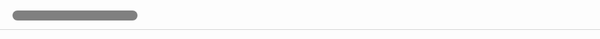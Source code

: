 <html>
<head>
<style> 
body{
    margin:0;
    padding:0;
}
.mainbody {
    position:fixed;
    height: 100vh;
    width:100vw;
    z-index:1;
}
.newwindow {
  width:250px;
  height:100%;  
  background: white;
  transition: all 1.5s ;
  position:fixed;
  left:250px;
  box-shadow: 0px 6px 4px 6px lightgrey;
  visibility:hidden;
  overflow:hidden;
  z-index:5;
  top:300px;
}
header {
    height: 50px;
    width:100%;
    z-index:2;
    border-bottom:1px solid lightgrey;
    position:fixed;
    top:0;
}
.main {
    display:flex;
    position:relative;
    top:50px;
}
.details {
    height:100vh;
    width:340px;
    border-right: 1px solid lightgrey;
    z-index:4;
}
.overlay {
    height:100%;
    width: 0px;
    position:fixed;
    top:51px;
    left:340px;
    border-right:1px solid lightgrey;
    z-index:3;
    overflow:hidden;
    transition: .3s;
    background:white;
    padding-top:50px;
}
.titleskeleton {
    height:16px;
    background:grey;
    width: 200px;
    border-radius: 10px;
    margin:20px;
}
.dataskeleton {
    height:12px;
    background:lightgrey;
    width: 300px;
    border-radius: 10px;
    margin:20px;
}
.table {
    width:100%;
    padding-left:32px;
}
.tableskeleton {
    height:12px;
    background:#F2F2F2;
    width: 90%;
    border-radius: 10px;
    margin:20px;
}
.fakeinput {
    height:40px;
    background:white;
    border:1px solid lightgrey;
    width: 300px;
    border-radius: 4px;
    margin:20px;
}
.new {
    width:120px;
    height:40px;
    background:transparent;
    color:blue;
    font-weight:bold;
    text-transform:uppercase;
    border:none;
    border-radius:4px;
    overflow:hidden;
}
</style>
</head>
<body>
<div class="mainbody">
<header>
    <div class="titleskeleton"></div>
</div>
<div class="newwindow" id="chartdiv">
    <div class="main">
        <div class="details">
            <button class="new" onClick = "overLay()">New Version</button>
            <div class="titleskeleton"></div>
            <div class="dataskeleton"></div>
            <div class="dataskeleton"></div>
            <div class="dataskeleton"></div>
            <div class="dataskeleton"></div>
            <div class="dataskeleton"></div>
            <div class="dataskeleton"></div>
        </div>
        <div class="table">
            <div class="tableskeleton"></div>
            <div class="tableskeleton"></div>
            <div class="tableskeleton"></div>
            <div class="tableskeleton"></div>
            <div class="tableskeleton"></div>
            <div class="tableskeleton"></div>
            <div class="tableskeleton"></div>
            <div class="tableskeleton"></div>
            <div class="tableskeleton"></div>
            <div class="tableskeleton"></div>
            <div class="tableskeleton"></div>
            <div class="tableskeleton"></div>
            <div class="tableskeleton"></div>
            <div class="tableskeleton"></div>
            
        </div>
    </div>
</div>
<div class="main">
    <div class="details">
        <button class="new" onClick = "overLay()">New Version</button>
        <div class="titleskeleton"></div>
        <div class="dataskeleton"></div>
        <div class="dataskeleton"></div>
        <div class="dataskeleton"></div>
        <div class="dataskeleton"></div>
        <div class="dataskeleton"></div>
        <div class="dataskeleton"></div>
    </div>
    <div class="table">
        <div class="tableskeleton"></div>
        <div class="tableskeleton"></div>
        <div class="tableskeleton"></div>
        <div class="tableskeleton"></div>
        <div class="tableskeleton"></div>
        <div class="tableskeleton"></div>
        <div class="tableskeleton"></div>
        <div class="tableskeleton"></div>
        <div class="tableskeleton"></div>
        <div class="tableskeleton"></div>
        <div class="tableskeleton"></div>
        <div class="tableskeleton"></div>
        <div class="tableskeleton"></div>
        <div class="tableskeleton"></div>
        
    </div>
    <div class="overlay" id="overlay">
        <div class="titleskeleton"></div>
        <div class="fakeinput"></div>
        <div class="fakeinput"></div>
        <div class="fakeinput"></div>
        <button class="new" type="button" onClick = modalExpand()>save</button>
    </div>
</div>
</div>



 
    
<script>
function modalExpand() {
    var modal = document.getElementById('chartdiv');
    modal.style.visibility = "visible"
    modal.style.height = "100vh";
    modal.style.width = "100vw";
    modal.style.position = "fixed";
    modal.style.left = "0";
    modal.style.visibility = "visible";
    modal.style.top = "50px";
    document.getElementById('overlay').style.display = "none";

}
function overLay() {
    var overlay = document.getElementById('overlay');
    overlay.style.width = "350px";
}
</script>

</body>
</html>